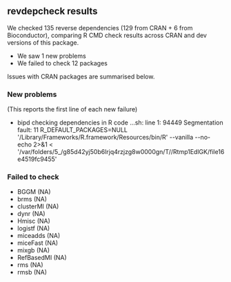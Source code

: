 ## revdepcheck results

We checked 135 reverse dependencies (129 from CRAN + 6 from Bioconductor), comparing R CMD check results across CRAN and dev versions of this package.

 * We saw 1 new problems
 * We failed to check 12 packages

Issues with CRAN packages are summarised below.

### New problems
(This reports the first line of each new failure)

* bipd
  checking dependencies in R code ...sh: line 1: 94449 Segmentation fault: 11  R_DEFAULT_PACKAGES=NULL '/Library/Frameworks/R.framework/Resources/bin/R' --vanilla --no-echo 2>&1 < '/var/folders/5_/g85d42yj50b6lrjq4rzjzg8w0000gn/T//Rtmp1EdlGK/file16e4519fc9455'

### Failed to check

* BGGM       (NA)
* brms       (NA)
* clusterMI  (NA)
* dynr       (NA)
* Hmisc      (NA)
* logistf    (NA)
* miceadds   (NA)
* miceFast   (NA)
* mixgb      (NA)
* RefBasedMI (NA)
* rms        (NA)
* rmsb       (NA)
